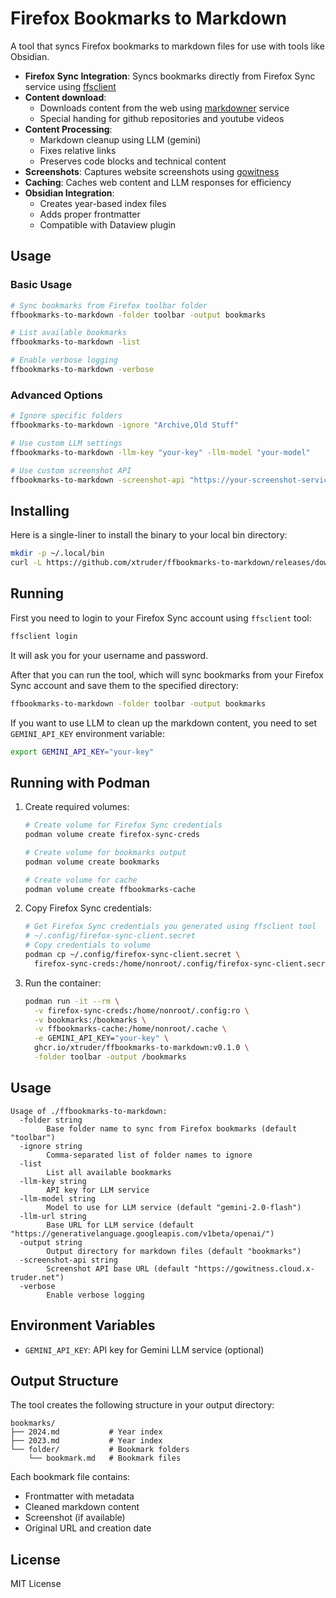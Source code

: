 # Firefox Bookmarks to Markdown

A tool that syncs Firefox bookmarks to markdown files for use with tools like Obsidian.

- **Firefox Sync Integration**: Syncs bookmarks directly from Firefox Sync service using [ffsclient](https://github.com/Mikescher/firefox-sync-client)
- **Content download**:
  - Downloads content from the web using [markdowner](https://md.dhr.wtf/dashboard) service
  - Special handing for github repositories and youtube videos
- **Content Processing**: 
  - Markdown cleanup using LLM (gemini)
  - Fixes relative links
  - Preserves code blocks and technical content
- **Screenshots**: Captures website screenshots using [gowitness](https://github.com/sensepost/gowitness)
- **Caching**: Caches web content and LLM responses for efficiency
- **Obsidian Integration**: 
  - Creates year-based index files
  - Adds proper frontmatter
  - Compatible with Dataview plugin

## Usage

### Basic Usage

```bash
# Sync bookmarks from Firefox toolbar folder
ffbookmarks-to-markdown -folder toolbar -output bookmarks

# List available bookmarks
ffbookmarks-to-markdown -list

# Enable verbose logging
ffbookmarks-to-markdown -verbose
```

### Advanced Options

``` bash
# Ignore specific folders
ffbookmarks-to-markdown -ignore "Archive,Old Stuff"

# Use custom LLM settings
ffbookmarks-to-markdown -llm-key "your-key" -llm-model "your-model"

# Use custom screenshot API
ffbookmarks-to-markdown -screenshot-api "https://your-screenshot-service"
```

## Installing

Here is a single-liner to install the binary to your local bin directory:

```bash
mkdir -p ~/.local/bin
curl -L https://github.com/xtruder/ffbookmarks-to-markdown/releases/download/v0.1.0/ffbookmarks-to-markdown-linux-amd64.tar.gz | tar -xz -C ~/.local/bin
```

## Running

First you need to login to your Firefox Sync account using `ffsclient` tool:

```bash
ffsclient login
```

It will ask you for your username and password.

After that you can run the tool, which will sync bookmarks from your Firefox Sync account and save them to the specified directory:

```bash
ffbookmarks-to-markdown -folder toolbar -output bookmarks
```

If you want to use LLM to clean up the markdown content, you need to set `GEMINI_API_KEY` environment variable:

```bash
export GEMINI_API_KEY="your-key"
```

## Running with Podman

1. Create required volumes:
   ```bash
   # Create volume for Firefox Sync credentials
   podman volume create firefox-sync-creds
   
   # Create volume for bookmarks output
   podman volume create bookmarks
   
   # Create volume for cache
   podman volume create ffbookmarks-cache
   ```

2. Copy Firefox Sync credentials:
   ```bash
   # Get Firefox Sync credentials you generated using ffsclient tool
   # ~/.config/firefox-sync-client.secret
   # Copy credentials to volume
   podman cp ~/.config/firefox-sync-client.secret \
     firefox-sync-creds:/home/nonroot/.config/firefox-sync-client.secret
   ```

3. Run the container:
   ```bash
   podman run -it --rm \
     -v firefox-sync-creds:/home/nonroot/.config:ro \
     -v bookmarks:/bookmarks \
     -v ffbookmarks-cache:/home/nonroot/.cache \
     -e GEMINI_API_KEY="your-key" \
     ghcr.io/xtruder/ffbookmarks-to-markdown:v0.1.0 \
     -folder toolbar -output /bookmarks
   ```

## Usage

```
Usage of ./ffbookmarks-to-markdown:
  -folder string
        Base folder name to sync from Firefox bookmarks (default "toolbar")
  -ignore string
        Comma-separated list of folder names to ignore
  -list
        List all available bookmarks
  -llm-key string
        API key for LLM service
  -llm-model string
        Model to use for LLM service (default "gemini-2.0-flash")
  -llm-url string
        Base URL for LLM service (default "https://generativelanguage.googleapis.com/v1beta/openai/")
  -output string
        Output directory for markdown files (default "bookmarks")
  -screenshot-api string
        Screenshot API base URL (default "https://gowitness.cloud.x-truder.net")
  -verbose
        Enable verbose logging
```

## Environment Variables

- `GEMINI_API_KEY`: API key for Gemini LLM service (optional)

## Output Structure

The tool creates the following structure in your output directory:

```text
bookmarks/
├── 2024.md           # Year index
├── 2023.md           # Year index
└── folder/           # Bookmark folders
    └── bookmark.md   # Bookmark files
```

Each bookmark file contains:
- Frontmatter with metadata
- Cleaned markdown content
- Screenshot (if available)
- Original URL and creation date

## License

MIT License 
